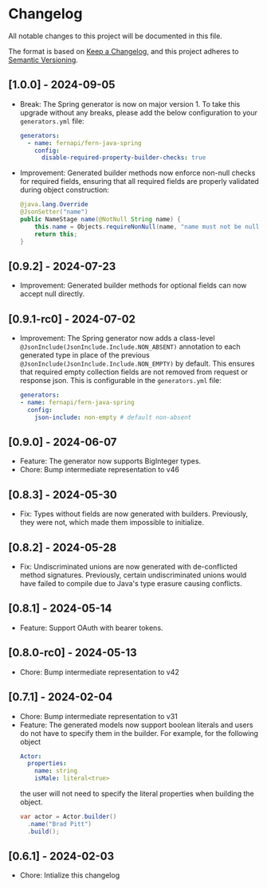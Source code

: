 # Changelog

All notable changes to this project will be documented in this file.

The format is based on [Keep a Changelog](https://keepachangelog.com/en/1.0.0/),
and this project adheres to [Semantic Versioning](https://semver.org/spec/v2.0.0.html).

## [1.0.0] - 2024-09-05

- Break: The Spring generator is now on major version 1. To take this upgrade without any breaks, please add the below
  configuration to your `generators.yml` file:
  ```yaml
  generators:
    - name: fernapi/fern-java-spring
      config:
        disable-required-property-builder-checks: true
  ```
- Improvement: Generated builder methods now enforce non-null checks for required fields, ensuring that all required 
fields are properly validated during object construction:
  ```java
  @java.lang.Override
  @JsonSetter("name")
  public NameStage name(@NotNull String name) {
      this.name = Objects.requireNonNull(name, "name must not be null");
      return this;
  }
  ```

## [0.9.2] - 2024-07-23

* Improvement: Generated builder methods for optional fields can now accept null directly.

## [0.9.1-rc0] - 2024-07-02

* Improvement: The Spring generator now adds a class-level `@JsonInclude(JsonInclude.Include.NON_ABSENT)` annotation to
  each generated type in place of the previous `@JsonInclude(JsonInclude.Include.NON_EMPTY)` by default. This ensures
  that required empty collection fields are not removed from request or response json. This is configurable in the
  `generators.yml` file:
    ```yaml
  generators:
    - name: fernapi/fern-java-spring
      config:
        json-include: non-empty # default non-absent
  ```

## [0.9.0] - 2024-06-07

- Feature: The generator now supports BigInteger types.
- Chore: Bump intermediate representation to v46

## [0.8.3] - 2024-05-30

- Fix: Types without fields are now generated with builders. Previously, they were not, which made them impossible to
  initialize.

## [0.8.2] - 2024-05-28

- Fix: Undiscriminated unions are now generated with de-conflicted method signatures. Previously, certain
  undiscriminated unions would have failed to compile due to Java's type erasure causing conflicts.

## [0.8.1] - 2024-05-14
- Feature: Support OAuth with bearer tokens.

## [0.8.0-rc0] - 2024-05-13
- Chore: Bump intermediate representation to v42

## [0.7.1] - 2024-02-04
- Chore: Bump intermediate representation to v31
- Feature: The generated models now support boolean literals and users
  do not have to specify them in the builder.
  For example, for the following object
  ```yaml
  Actor: 
    properties: 
      name: string
      isMale: literal<true>
  ```
  the user will not need to specify the literal properties when building
  the object.
  ```java
  var actor = Actor.builder()
    .name("Brad Pitt")
    .build();
  ```

## [0.6.1] - 2024-02-03

- Chore: Intialize this changelog
